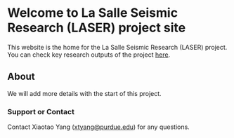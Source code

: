 # Welcome to La Salle Seismic Research (LASER) project site

This website is the home for the La Salle Seismic Research (LASER) project. You can check key research outputs of the project [here](https://xtyangpsp.github.io/LASER/research.md).

## About
We will add more details with the start of this project.

### Support or Contact

Contact Xiaotao Yang (xtyang@purdue.edu) for any questions.
